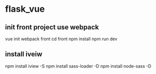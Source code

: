 # flask_vue
## init front project use webpack
vue init webpack front
cd front
npm install
npm run dev 
## install iveiw
npm install iview -S
npm install sass-loader -D
npm install node-sass -D
